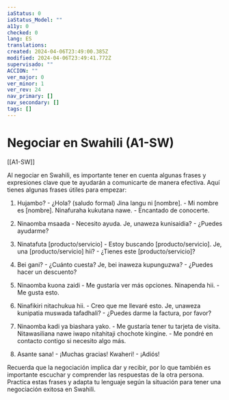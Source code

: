 ```yaml
---
iaStatus: 0
iaStatus_Model: ""
a11y: 0
checked: 0
lang: ES
translations: 
created: 2024-04-06T23:49:00.385Z
modified: 2024-04-06T23:49:41.772Z
supervisado: ""
ACCION: ""
ver_major: 0
ver_minor: 1
ver_rev: 24
nav_primary: []
nav_secondary: []
tags: []
---
```

# Negociar en Swahili (A1-SW)

[[A1-SW]]

Al negociar en Swahili, es importante tener en cuenta algunas frases y expresiones clave que te ayudarán a comunicarte de manera efectiva. Aquí tienes algunas frases útiles para empezar:

1. Hujambo? - ¿Hola? (saludo formal)
   Jina langu ni [nombre]. - Mi nombre es [nombre].
   Ninafuraha kukutana nawe. - Encantado de conocerte.
   
2. Ninaomba msaada - Necesito ayuda.
   Je, unaweza kunisaidia? - ¿Puedes ayudarme?
   
3. Ninatafuta [producto/servicio] - Estoy buscando [producto/servicio].
   Je, una [producto/servicio] hii? - ¿Tienes este [producto/servicio]?
   
4. Bei gani? - ¿Cuánto cuesta?
   Je, bei inaweza kupunguzwa? - ¿Puedes hacer un descuento?
   
5. Ninaomba kuona zaidi - Me gustaría ver más opciones.
   Ninapenda hii. - Me gusta esto.
   
6. Ninafikiri nitachukua hii. - Creo que me llevaré esto.
   Je, unaweza kunipatia muswada tafadhali? - ¿Puedes darme la factura, por favor?
   
7. Ninaomba kadi ya biashara yako. - Me gustaría tener tu tarjeta de visita.
   Nitawasiliana nawe iwapo nitahitaji chochote kingine. - Me pondré en contacto contigo si necesito algo más.
   
8. Asante sana! - ¡Muchas gracias!
   Kwaheri! - ¡Adiós!

Recuerda que la negociación implica dar y recibir, por lo que también es importante escuchar y comprender las respuestas de la otra persona. Practica estas frases y adapta tu lenguaje según la situación para tener una negociación exitosa en Swahili.
